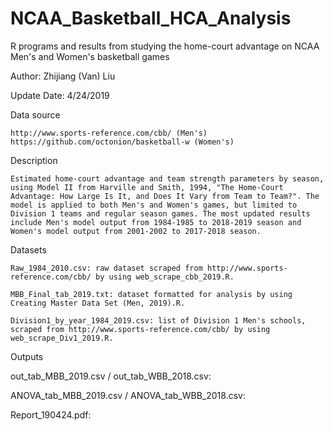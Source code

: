 # NCAA_Basketball_HCA_Analysis
R programs and results from studying the home-court advantage on NCAA Men's and Women's basketball games

Author: Zhijiang (Van) Liu

Update Date: 4/24/2019

Data source

    http://www.sports-reference.com/cbb/ (Men's)
    https://github.com/octonion/basketball-w (Women's)

Description

    Estimated home-court advantage and team strength parameters by season, using Model II from Harville and Smith, 1994, "The Home-Court Advantage: How Large Is It, and Does It Vary from Team to Team?". The model is applied to both Men's and Women's games, but limited to Division 1 teams and regular season games. The most updated results include Men's model output from 1984-1985 to 2018-2019 season and Women's model output from 2001-2002 to 2017-2018 season.

Datasets

    Raw_1984_2010.csv: raw dataset scraped from http://www.sports-reference.com/cbb/ by using web_scrape_cbb_2019.R.

    MBB_Final_tab_2019.txt: dataset formatted for analysis by using Creating Master Data Set (Men, 2019).R.

    Division1_by_year_1984_2019.csv: list of Division 1 Men's schools, scraped from http://www.sports-reference.com/cbb/ by using web_scrape_Div1_2019.R.

Outputs

out_tab_MBB_2019.csv / out_tab_WBB_2018.csv:

ANOVA_tab_MBB_2019.csv / ANOVA_tab_WBB_2018.csv:

Report_190424.pdf:
